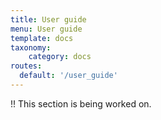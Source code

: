```yaml
---
title: User guide
menu: User guide
template: docs
taxonomy:
    category: docs
routes:
  default: '/user_guide'
---
```


!! This section is being worked on. 